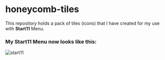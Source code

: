 # honeycomb-tiles

This repository holds a pack of tiles (icons) that I have created for my use with **Start11** Menu.

### My Start11 Menu now looks like this:
![start11](https://user-images.githubusercontent.com/120109389/221433144-186cbb77-eebb-45af-9725-eef3c00292b1.png)
